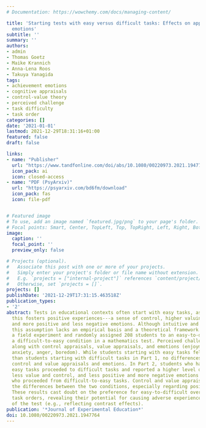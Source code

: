 ```yaml
---
# Documentation: https://wowchemy.com/docs/managing-content/

title: 'Starting tests with easy versus difficult tasks: Effects on appraisals and
  emotions'
subtitle: ''
summary: ''
authors:
- admin
- Thomas Goetz
- Maike Krannich
- Anna-Lena Roos
- Takuya Yanagida
tags:
- achievement emotions
- cognitive appraisals
- control-value theory
- perceived challenge
- task difficulty
- task order
categories: []
date: '2021-01-01'
lastmod: 2021-12-29T18:31:16+01:00
featured: false
draft: false

links:
- name: "Publisher"
  url: "https://www.tandfonline.com/doi/abs/10.1080/00220973.2021.1947764"
  icon_pack: ai
  icon: closed-access
- name: "PDF (PsyArxiv)"
  url: "https://psyarxiv.com/bd6fm/download"
  icon_pack: fas
  icon: file-pdf


# Featured image
# To use, add an image named `featured.jpg/png` to your page's folder.
# Focal points: Smart, Center, TopLeft, Top, TopRight, Left, Right, BottomLeft, Bottom, BottomRight.
image:
  caption: ''
  focal_point: ''
  preview_only: false

# Projects (optional).
#   Associate this post with one or more of your projects.
#   Simply enter your project's folder or file name without extension.
#   E.g. `projects = ["internal-project"]` references `content/project/deep-learning/index.md`.
#   Otherwise, set `projects = []`.
projects: []
publishDate: '2021-12-29T17:31:15.463518Z'
publication_types:
- '2'
abstract: Tests in educational contexts often start with easy tasks, assuming that
  this fosters positive experiences---a sense of control, higher valuing of the test,
  and more positive and less negative emotions. Although intuitive and widespread,
  this assumption lacks an empirical basis and a theoretical framework. We conducted
  a field experiment and randomly assigned 208 students to an easy-to-difficult or
  a difficult-to-easy condition in a mathematics test. Perceived challenge was measured
  along with control appraisals, value appraisals, and emotions (enjoyment, pride,
  anxiety, anger, boredom). While students starting with easy tasks felt less challenged
  than students starting with difficult tasks in Part 1, no differences emerged regarding
  control and value appraisals and emotions. In Part 2, students who had started with
  easy tasks proceeded to difficult tasks and reported a higher level of challenge,
  less value and control, and less positive and more negative emotions than students
  who proceeded from difficult-to-easy tasks. Control and value appraisals mediated
  the differences between the two conditions, especially regarding positive emotions.
  These results cast doubt on the preference for easy-to-difficult over difficult-to-easy
  task orders, revealing their potential for causing adverse experiences at the end
  of the test (e.g., reflecting contrast effects).
publication: '*Journal of Experimental Education*'
doi: 10.1080/00220973.2021.1947764
---
```

